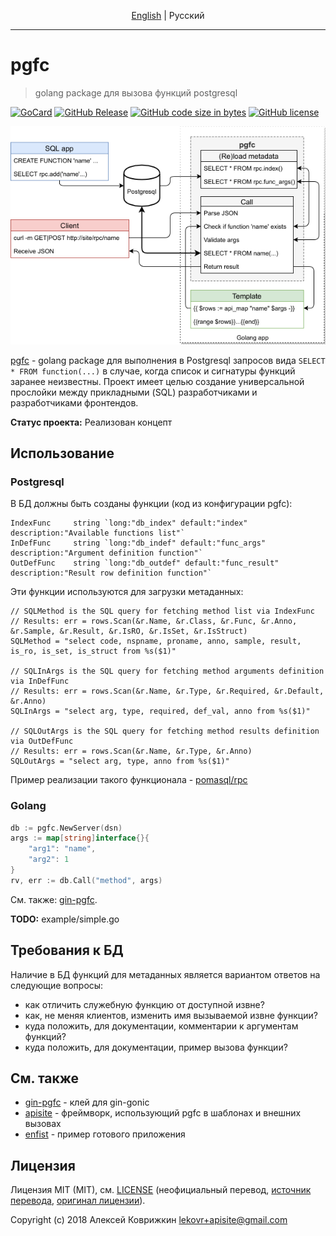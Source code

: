 <p align="center">
  <a href="../../README.md">English</a> |
  <span>Русский</span>
</p>

---

# pgfc
> golang package для вызова функций postgresql

[![GoCard][gc1]][gc2]
 [![GitHub Release][gr1]][gr2]
 [![GitHub code size in bytes][sz]]()
 [![GitHub license][gl1]][gl2]

[gc1]: https://goreportcard.com/badge/apisite/pgfc
[gc2]: https://goreportcard.com/report/github.com/apisite/pgfc
[gr1]: https://img.shields.io/github/release/apisite/pgfc.svg
[gr2]: https://github.com/apisite/pgfc/releases
[sz]: https://img.shields.io/github/languages/code-size/apisite/pgfc.svg
[gl1]: https://img.shields.io/github/license/apisite/pgfc.svg
[gl2]: LICENSE

<p align="center">
<a target="_blank" rel="noopener noreferrer" href="../src/arch.png"><img src="../src/arch.png" title="Архитектура проекта" style="max-width:100%;"></a>
</p>

[pgfc](https://github.com/apisite/pgfc) - golang package для выполнения в Postgresql запросов вида `SELECT * FROM function(...)` в случае, когда список и сигнатуры функций заранее неизвестны.
Проект имеет целью создание универсальной прослойки между прикладными (SQL) разработчиками и разработчиками фронтендов.

**Статус проекта:** Реализован концепт

## Использование

### Postgresql

В БД должны быть созданы функции (код из конфигурации pgfc):

	IndexFunc     string `long:"db_index" default:"index" description:"Available functions list"`
	InDefFunc     string `long:"db_indef" default:"func_args" description:"Argument definition function"`
	OutDefFunc    string `long:"db_outdef" default:"func_result" description:"Result row definition function"`

Эти функции используются для загрузки метаданных:

	// SQLMethod is the SQL query for fetching method list via IndexFunc
	// Results: err = rows.Scan(&r.Name, &r.Class, &r.Func, &r.Anno, &r.Sample, &r.Result, &r.IsRO, &r.IsSet, &r.IsStruct)
	SQLMethod = "select code, nspname, proname, anno, sample, result, is_ro, is_set, is_struct from %s($1)"

	// SQLInArgs is the SQL query for fetching method arguments definition via InDefFunc
	// Results: err = rows.Scan(&r.Name, &r.Type, &r.Required, &r.Default, &r.Anno)
	SQLInArgs = "select arg, type, required, def_val, anno from %s($1)"

	// SQLOutArgs is the SQL query for fetching method results definition via OutDefFunc
	// Results: err = rows.Scan(&r.Name, &r.Type, &r.Anno)
	SQLOutArgs = "select arg, type, anno from %s($1)"

Пример реализации такого функционала -  [pomasql/rpc](https://github.com/pomasql/rpc)

### Golang

```go
db := pgfc.NewServer(dsn)
args := map[string]interface{}{
	"arg1": "name",
	"arg2": 1
}
rv, err := db.Call("method", args)
```

См. также: [gin-pgfc](https://github.com/apisite/gin-pgfc).

**TODO:** example/simple.go

## Требования к БД

Наличие в БД функций для метаданных является вариантом ответов на следующие вопросы:

* как отличить служебную функцию от доступной извне?
* как, не меняя клиентов, изменить имя вызываемой извне функции?
* куда положить, для документации, комментарии к аргументам функций?
* куда положить, для документации, пример вызова функции?

## См. также

* [gin-pgfc](https://github.com/apisite/gin-pgfc) - клей для gin-gonic
* [apisite](https://github.com/apisite/apisite) - фреймворк, использующий pgfc в шаблонах и внешних вызовах
* [enfist](https://github.com/apisite/app-enfist) - пример готового приложения

## Лицензия

Лицензия MIT (MIT), см. [LICENSE](LICENSE) (неофициальный перевод,
 [источник перевода](https://ru.wikipedia.org/wiki/%D0%9B%D0%B8%D1%86%D0%B5%D0%BD%D0%B7%D0%B8%D1%8F_MIT), [оригинал лицензии](../../LICENSE)).

Copyright (c) 2018 Алексей Коврижкин <lekovr+apisite@gmail.com>
